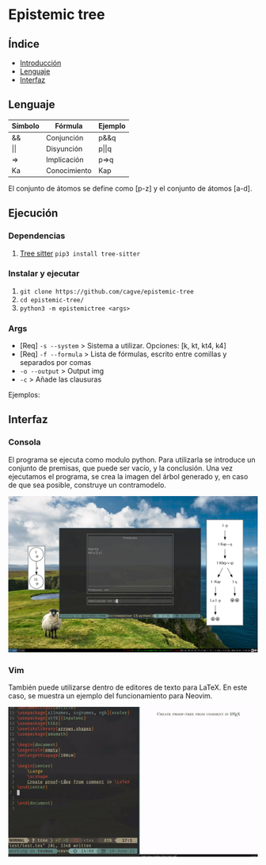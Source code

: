# Epistemic tree
## Índice
* [Introducción](#introducción)
* [Lenguaje](#lenguaje)
* [Interfaz](#Interfaz)


## Lenguaje

| Símbolo | Fórmula      | Ejemplo |
|---------|--------------|---------|
| &&      | Conjunción   | p&&q    |
| \|\|      | Disyunción   | p\|\|q    |
| =>      | Implicación  | p=>q    |
| Ka      | Conocimiento | Kap     |

El conjunto de átomos se define como [p-z] y el conjunto de átomos [a-d].


## Ejecución
### Dependencias
1. [Tree sitter](https://tree-sitter.github.io/tree-sitter/)
`pip3 install tree-sitter`

### Instalar y ejecutar
1. `git clone https://github.com/cagve/epistemic-tree`
2. `cd epistemic-tree/`
3. `python3 -m epistemictree <args>` 

### Args
* [Req] `-s --system` > Sistema a utilizar. Opciones: [k, kt, kt4, k4]
* [Req] `-f --formula` > Lista de fórmulas, escrito entre comillas y separados por comas
* `-o --output` > Output img
* `-c` > Añade las clausuras

Ejemplos: 

## Interfaz
### Consola
El programa se ejecuta como modulo python. Para utilizarla se introduce un
conjunto de premisas, que puede ser vacío, y la conclusión. Una vez ejecutamos
el programa, se crea la imagen del árbol generado y, en caso de que sea posible,
construye un contramodelo.

<p align="center">
  <img src="lib/img/tree.png" alt="Tree">
</p>

### Vim
También puede utilizarse dentro de editores de texto para LaTeX. En este caso,
se muestra un ejemplo del funcionamiento para Neovim. 

<p align="center">
  <img src="lib/img/vim.gif" alt="vim">
</p>

